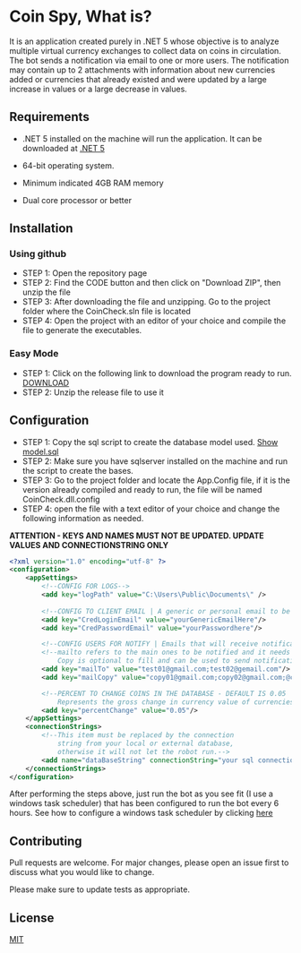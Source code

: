 ﻿# Coin Spy, What is?

It is an application created purely in .NET 5 whose objective is to analyze multiple virtual currency exchanges to collect data on coins in circulation. The bot sends a notification via email to one or more users. The notification may contain up to 2 attachments with information about new currencies added or currencies that already existed and were updated by a large increase in values ​​or a large decrease in values.

## Requirements
- .NET 5 installed on the machine will run the application. It can be downloaded at [.NET 5](https://dotnet.microsoft.com/en-us/download/dotnet/5.0)

- 64-bit operating system.

- Minimum indicated 4GB RAM memory

- Dual core processor or better

## Installation

### Using github
- STEP 1: Open the repository page
- STEP 2: Find the CODE button and then click on "Download ZIP", then unzip the file
- STEP 3: After downloading the file and unzipping. Go to the project folder where the CoinCheck.sln file is located
- STEP 4: Open the project with an editor of your choice and compile the file to generate the executables.

### Easy Mode
- STEP 1: Click on the following link to download the program ready to run. [DOWNLOAD](https://github.com/lucas-fsousa/Coin-Spy/raw/master/CoinCheck.MainExec/ExtraFiles/release.zip)
- STEP 2: Unzip the release file to use it

## Configuration
- STEP 1: Copy the sql script to create the database model used. [Show model.sql](https://github.com/lucas-fsousa/Coin-Spy/blob/master/CoinCheck.MainExec/ExtraFiles/modelDB.sql)
- STEP 2: Make sure you have sqlserver installed on the machine and run the script to create the bases.
- STEP 3: Go to the project folder and locate the App.Config file, if it is the version already compiled and ready to run, the file will be named CoinCheck.dll.config
- STEP 4: open the file with a text editor of your choice and change the following information as needed.

**ATTENTION - KEYS AND NAMES MUST NOT BE UPDATED. UPDATE VALUES AND CONNECTIONSTRING ONLY**
```xml
<?xml version="1.0" encoding="utf-8" ?>
<configuration>
	<appSettings>
		<!--CONFIG FOR LOGS-->
		<add key="logPath" value="C:\Users\Public\Documents\" />
		
		<!--CONFIG TO CLIENT EMAIL | A generic or personal email to be used as a source for notifications.-->
		<add key="CredLoginEmail" value="yourGenericEmailHere"/>
		<add key="CredPasswordEmail" value="yourPasswordhere"/>

		<!--CONFIG USERS FOR NOTIFY | Emails that will receive notifications sent by the bot.-->
        <!--mailto refers to the main ones to be notified and it needs to be filled out. 
            Copy is optional to fill and can be used to send notifications to other not so important users.-->
		<add key="mailTo" value="test01@gmail.com;test02@gemail.com"/>
		<add key="mailCopy" value="copy01@gmail.com;copy02@gmail.com;@copy03@gmail.com"/>

		<!--PERCENT TO CHANGE COINS IN THE DATABASE - DEFAULT IS 0.05
		    Represents the gross change in currency value of currencies.-->
		<add key="percentChange" value="0.05"/>
	</appSettings>
	<connectionStrings>
        <!--This item must be replaced by the connection 
            string from your local or external database, 
            otherwise it will not let the robot run.-->
		<add name="dataBaseString" connectionString="your sql connection string here"/>
	</connectionStrings>
</configuration>
```

After performing the steps above, just run the bot as you see fit (I use a windows task scheduler) that has been configured to run the bot every 6 hours. See how to configure a windows task scheduler by clicking [here](https://www.youtube.com/watch?v=DVUlkU2AxgQ)
## Contributing
Pull requests are welcome. For major changes, please open an issue first to discuss what you would like to change.

Please make sure to update tests as appropriate.

## License
[MIT](https://choosealicense.com/licenses/mit/)